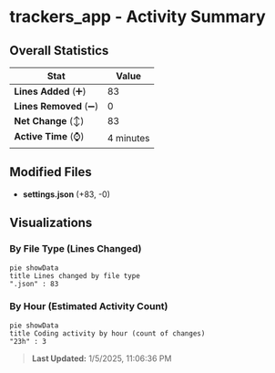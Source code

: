 # trackers_app - Activity Summary 

## Overall Statistics

| Stat                   | Value                                                             |
| ---------------------- | ----------------------------------------------------------------- |
| **Lines Added** (➕)   | 83                                          |
| **Lines Removed** (➖) | 0                                        |
| **Net Change** (↕)    | 83                |
| **Active Time** (⌚)   | 4 minutes |


## Modified Files
- **settings.json** (+83, -0)

## Visualizations

### By File Type (Lines Changed)

```mermaid
pie showData
title Lines changed by file type
".json" : 83
```

### By Hour (Estimated Activity Count)

```mermaid
pie showData
title Coding activity by hour (count of changes)
"23h" : 3
```


> **Last Updated:** 1/5/2025, 11:06:36 PM